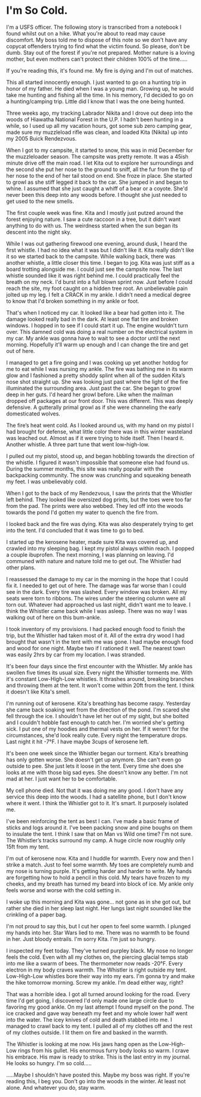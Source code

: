 # I'm So Cold.
I'm a USFS officer. The following story is transcribed from a notebook I found whilst out on a hike. What you're about to read may cause discomfort. My boss told me to dispose of this note so we don't have any copycat offenders trying to find what the victim found. So please, don't be dumb. Stay out of the forest if you're not prepared. Mother nature is a loving mother, but even mothers can't protect their children 100% of the time…..

If you're reading this, it's found me. My fire is dying and I'm out of matches.

This all started innocently enough. I just wanted to go on a hunting trip in honor of my father. He died when I was a young man. Growing up, he would take me hunting and fishing all the time. In his memory, I'd decided to go on a hunting/camping trip. Little did I know that I was the one being hunted. 

Three weeks ago, my tracking Labrador Nikita and I drove out deep into the woods of Hiawatha National Forest in the U.P. I hadn't been hunting in a while, so I used up all my vacation hours, got some sub zero camping gear, made sure my muzzleload rifle was clean, and loaded Kita (Nikita) up into my 2005 Buick Rendezvous. 

When I got to my campsite, it started to snow, this was in mid December for the muzzleloader season. The campsite was pretty remote. It was a 45ish minute drive off the main road. I let Kita out to explore her surroundings and the second she put her nose to the ground to sniff, all the fur from the tip of her nose to the end of her tail stood on end. She froze in place. She started to growl as she stiff legged it back to the car. She jumped in and began to whine. I assumed that she just caught a whiff of a bear or a coyote. She'd never been this deep into any woods before. I thought she just needed to get used to the new smells. 

The first couple week was fine. Kita and I mostly just putzed around the forest enjoying nature. I saw a cute raccoon in a tree, but it didn't want anything to do with us. The weirdness started when the sun began its descent into the night sky. 

While I was out gathering firewood one evening, around dusk, I heard the first whistle. I had no idea what it was but I didn't like it. Kita really didn't like it so we started back to the campsite. While walking back, there was another whistle, a little closer this time. I began to jog. Kita was just stiff as a board trotting alongside me. I could just see the campsite now. The last whistle sounded like it was right behind me. I could practically feel the breath on my neck. I'd burst into a full blown sprint now. Just before I could reach the site, my foot caught on a hidden tree root. An unbelievable pain jolted up my leg. I felt a CRACK in my ankle. I didn't need a medical degree to know that I'd broken something in my ankle or foot. 

That's when I noticed my car. It looked like a bear had gotten into it. The damage looked really bad in the dark. At least one flat tire and broken windows. I hopped in to see if I could start it up. The engine wouldn't turn over. This damned cold was doing a real number on the electrical system in my car. My ankle was gonna have to wait to see a doctor until the next morning. Hopefully it'll warm up enough and I can change the tire and get out of here. 

I managed to get a fire going and I was cooking up yet another hotdog for me to eat while I was nursing my ankle. The fire was bathing me in its warm glow and I fashioned a pretty shoddy splint when all of the sudden Kita’s nose shot straight up. She was looking just past where the light of the fire illuminated the surrounding area. Just past the car. She began to growl deep in her guts. I'd heard her growl before. Like when the mailman dropped off packages at our front door. This was different. This was deeply defensive. A gutterally primal growl as if she were channeling the early domesticated wolves. 

The fire’s heat went cold. As I looked around us, with my hand on my pistol I had brought for defense, what little color there was in this winter wasteland was leached out. Almost as if it were trying to hide itself. Then I heard it. Another whistle. A three part tune that went low-high-low. 

I pulled out my pistol, stood up, and began hobbling towards the direction of the whistle. I figured it wasn't impossible that someone else had found us. During the summer months, this site was really popular with the backpacking community. The snow was crunching and squeaking beneath my feet. I was unbelievably cold. 

When I got to the back of my Rendezvous, I saw the prints that the Whistler left behind. They looked like oversized dog prints, but the toes were too far from the pad. The prints were also webbed. They led off into the woods towards the pond I'd gotten my water to quench the fire from. 

I looked back and the fire was dying. Kita was also desperately trying to get into the tent. I'd concluded that it was time to go to bed. 

I started up the kerosene heater, made sure Kita was covered up, and crawled into my sleeping bag. I kept my pistol always within reach. I popped a couple ibuprofen. The next morning, I was planning on leaving. I'd communed with nature and nature told me to get out. The Whistler had other plans. 

I reassessed the damage to my car in the morning in the hope that I could fix it. I needed to get out of here. The damage was far worse than I could see in the dark. Every tire was slashed. Every window was broken. All my seats were torn to ribbons. The wires under the steering column were all torn out. Whatever had approached us last night, didn't want me to leave. I think the Whistler came back while I was asleep. There was no way I was walking out of here on this bum-ankle. 

I took inventory of my provisions. I had packed enough food to finish the trip, but the Whistler had taken most of it. All of the extra dry wood I had brought that wasn't in the tent with me was gone. I had maybe enough food and wood for one night. Maybe two if I rationed it well. The nearest town was easily 2hrs by car from my location. I was stranded. 

It's been four days since the first encounter with the Whistler. My ankle has swollen five times its usual size. Every night the Whistler torments me. With it's constant Low-High-Low whistles. It thrashes around, breaking branches and throwing them at the tent. It won't come within 20ft from the tent. I think it doesn't like Kita's smell.

I'm running out of kerosene. Kita's breathing has become raspy. Yesterday she came back soaking wet from the direction of the pond. I'm scared she fell through the ice. I shouldn't have let her out of my sight, but she bolted and I couldn't hobble fast enough to catch her. I'm worried she's getting sick. I put one of my hoodies and thermal vests on her. If it weren't for the circumstances, she'd look really cute. Every night the temperature drops. Last night it hit -7°F. I have maybe 3cups of kerosene left. 

It's been one week since the Whistler began our torment. Kita's breathing has only gotten worse. She doesn't get up anymore. She can't even go outside to pee. She just lets it loose in the tent. Every time she does she looks at me with those big sad eyes. She doesn't know any better. I'm not mad at her. I just want her to be comfortable. 

My cell phone died. Not that it was doing me any good. I don't have any service this deep into the woods. I had a satellite phone, but I don't know where it went. I think the Whistler got to it. It's smart. It purposely isolated me. 

I've been reinforcing the tent as best I can. I've made a basic frame of sticks and logs around it. I've been packing snow and pine boughs on them to insulate the tent. I think I saw that on Man vs Wild one time? I'm not sure. The Whistler’s tracks surround my camp. A huge circle now roughly only 15ft from my tent. 

I'm out of kerosene now. Kita and I huddle for warmth. Every now and then I strike a match. Just to feel some warmth. My toes are completely numb and my nose is turning purple. It's getting harder and harder to write. My hands are forgetting how to hold a pencil in this cold. My tears have frozen to my cheeks, and my breath has turned my beard into block of ice. My ankle only feels worse and worse with the cold setting in.  

I woke up this morning and Kita was gone… not gone as in she got out, but rather she died in her sleep last night. Her lungs last night sounded like the crinkling of a paper bag. 

I'm not proud to say this, but I cut her open to feel some warmth. I plunged my hands into her. Star Wars lied to me. There was no warmth to be found in her. Just bloody entrails. I'm sorry Kita. I'm just so hungry. 

I inspected my feet today. They've turned purpley black. My nose no longer feels the cold. Even with all my clothes on, the piercing glacial temps stab into me like a swarm of bees. The thermometer now reads -20°F. Every electron in my body craves warmth. The Whistler is right outside my tent. Low-High-Low whistles bore their way into my ears. I'm gonna try and make the hike tomorrow morning. Screw my ankle. I'm dead either way, right?

That was a horrible idea. I got all turned around looking for the road. Every time I'd get going, I discovered I'd only made one large circle due to favoring my good ankle. On my last attempt I found myself on the pond. The ice cracked and gave way beneath my feet and my whole lower half went into the water. The icey knives of cold and death stabbed into me. I managed to crawl back to my tent. I pulled all of my clothes off and the rest of my clothes outside. I lit them on fire and basked in the warmth. 

The Whistler is looking at me now. His jaws hang open as the Low-High-Low rings from his gullet. His enormous furry body looks so warm. I crave his embrace. His maw is ready to strike. This is the last entry in my journal. He looks so hungry. I'm so cold…..

…..Maybe I shouldn't have posted this. Maybe my boss was right. If you're reading this, I beg you. Don't go into the woods in the winter. At least not alone. And whatever you do, stay warm.